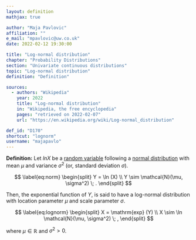 ```yaml
---
layout: definition
mathjax: true

author: "Maja Pavlovic"
affiliation: ""
e_mail: "mpavlovic@uw.co.uk"
date: 2022-02-12 19:30:00

title: "Log-normal distribution"
chapter: "Probability Distributions"
section: "Univariate continuous distributions"
topic: "Log-normal distribution"
definition: "Definition"

sources:
  - authors: "Wikipedia"
    year: 2022
    title: "Log-normal distribution"
    in: "Wikipedia, the free encyclopedia"
    pages: "retrieved on 2022-02-07"
    url: "https://en.wikipedia.org/wiki/Log-normal_distribution"

def_id: "D170"
shortcut: "lognorm"
username: "majapavlo"
---
```



**Definition:** Let $ln X$ be a [random variable](/D/rvar) following a [normal distribution](/D/norm) with mean $\mu$ and variance $\sigma^2$ (or, standard deviation $\sigma$).

$$ \label{eq:norm}
\begin{split} 
Y = \ln (X) \\ 
Y \sim \mathcal{N}(\mu, \sigma^2) \; .
\end{split}
$$

Then, the exponential function of $Y$, is said to have a log-normal distribution with location parameter $\mu$ and scale parameter $\sigma$.

$$ \label{eq:lognorm}
\begin{split} 
X = \mathrm{exp} (Y) \\ 
X \sim \ln \mathcal{N}(\mu, \sigma^2) \; ,
\end{split}
$$

where $\mu \in \mathbb{R}$ and $\sigma^2 > 0$.
